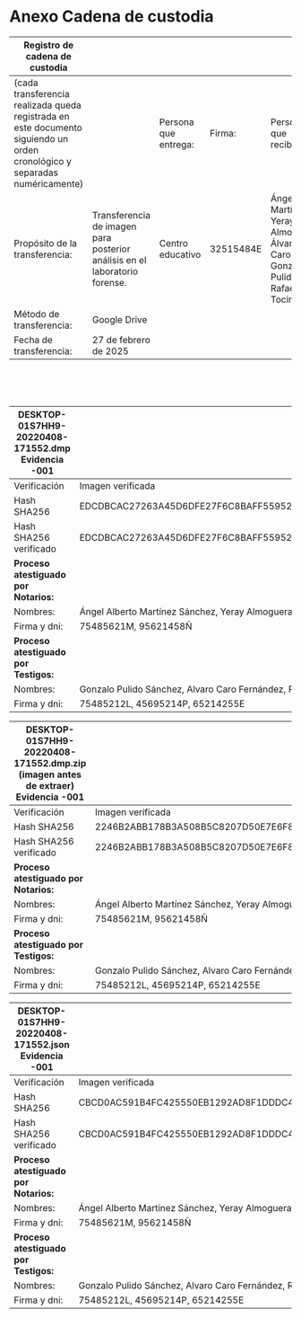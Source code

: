 # Anexo Cadena de custodia

| Registro de cadena de custodia |  |  |  |  |  |
| ----- | :---- | :---- | :---- | :---- | :---- |
| (cada transferencia realizada queda registrada en este documento siguiendo un orden cronológico y separadas numéricamente) |  | Persona que entrega: | Firma: | Persona que recibe: | Firma: |
| Propósito de la transferencia: | Transferencia de imagen para posterior análisis en el laboratorio forense. | Centro educativo | 32515484E | Ángel Martínez, Yeray Almoguera Álvaro Caro Gonzalo Pulido Rafael Tocino | 75485621M 95621458Ñ 75485212L 45695214P 65214255E |
| Método de transferencia: | Google Drive |  |  |  |  |
| Fecha de transferencia: | 27 de febrero de 2025 |  |  |  |  |

<br><br><br>

| DESKTOP-01S7HH9-20220408-171552.dmp  Evidencia \-001 |  |  |
| ----- | :---- | :---- |
| Verificación | Imagen verificada  | Si |
| Hash SHA256 | EDCDBCAC27263A45D6DFE27F6C8BAFF55952B2357A70031DE20DE057730CD359 |  |
| Hash SHA256 verificado | EDCDBCAC27263A45D6DFE27F6C8BAFF55952B2357A70031DE20DE057730CD359 |  |
| **Proceso atestiguado por Notarios:**  |  |  |
| Nombres: | Ángel Alberto Martínez Sánchez, Yeray Almoguera González |  |
| Firma y dni: | 75485621M, 95621458Ñ |  |
| **Proceso atestiguado por Testigos:**  |  |  |
| Nombres: | Gonzalo Pulido Sánchez, Alvaro Caro Fernández, Rafael Tocino Batista |  |
| Firma y dni: | 75485212L, 45695214P, 65214255E |  |

| DESKTOP-01S7HH9-20220408-171552.dmp.zip (imagen antes de extraer) Evidencia \-001 |  |  |
| ----- | :---- | :---- |
| Verificación | Imagen verificada  | Si |
| Hash SHA256 | 2246B2ABB178B3A508B5C8207D50E7E6F86D5C1F09487B50DAAA6387BEF639F0 |  |
| Hash SHA256 verificado | 2246B2ABB178B3A508B5C8207D50E7E6F86D5C1F09487B50DAAA6387BEF639F0 |  |
| **Proceso atestiguado por Notarios:**  |  |  |
| Nombres: | Ángel Alberto Martínez Sánchez, Yeray Almoguera González |  |
| Firma y dni: | 75485621M, 95621458Ñ |  |
| **Proceso atestiguado por Testigos:**  |  |  |
| Nombres: | Gonzalo Pulido Sánchez, Alvaro Caro Fernández, Rafael Tocino Batista |  |
| Firma y dni: | 75485212L, 45695214P, 65214255E |  |

| DESKTOP-01S7HH9-20220408-171552.json Evidencia \-001 |  |  |
| ----- | :---- | :---- |
| Verificación | Imagen verificada  | Si |
| Hash SHA256 | CBCD0AC591B4FC425550EB1292AD8F1DDDC4B0146A6D0DF7B23F6D13FA84B049 |  |
| Hash SHA256 verificado | CBCD0AC591B4FC425550EB1292AD8F1DDDC4B0146A6D0DF7B23F6D13FA84B049 |  |
| **Proceso atestiguado por Notarios:**  |  |  |
| Nombres: | Ángel Alberto Martínez Sánchez, Yeray Almoguera González |  |
| Firma y dni: | 75485621M, 95621458Ñ |  |
| **Proceso atestiguado por Testigos:**  |  |  |
| Nombres: | Gonzalo Pulido Sánchez, Alvaro Caro Fernández, Rafael Tocino Batista |  |
| Firma y dni: | 75485212L, 45695214P, 65214255E |  |
